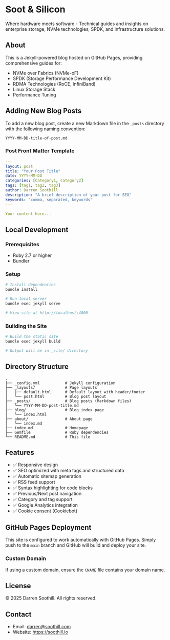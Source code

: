 # Soot & Silicon

Where hardware meets software - Technical guides and insights on enterprise storage, NVMe technologies, SPDK, and infrastructure solutions.

## About

This is a Jekyll-powered blog hosted on GitHub Pages, providing comprehensive guides for:

- NVMe over Fabrics (NVMe-oF)
- SPDK (Storage Performance Development Kit)
- RDMA Technologies (RoCE, InfiniBand)
- Linux Storage Stack
- Performance Tuning

## Adding New Blog Posts

To add a new blog post, create a new Markdown file in the `_posts` directory with the following naming convention:

```
YYYY-MM-DD-title-of-post.md
```

### Post Front Matter Template

```yaml
---
layout: post
title: "Your Post Title"
date: YYYY-MM-DD
categories: [Category1, Category2]
tags: [tag1, tag2, tag3]
author: Darren Soothill
description: "A brief description of your post for SEO"
keywords: "comma, separated, keywords"
---

Your content here...
```

## Local Development

### Prerequisites

- Ruby 2.7 or higher
- Bundler

### Setup

```bash
# Install dependencies
bundle install

# Run local server
bundle exec jekyll serve

# View site at http://localhost:4000
```

### Building the Site

```bash
# Build the static site
bundle exec jekyll build

# Output will be in _site/ directory
```

## Directory Structure

```
.
├── _config.yml           # Jekyll configuration
├── _layouts/             # Page layouts
│   ├── default.html      # Default layout with header/footer
│   └── post.html         # Blog post layout
├── _posts/               # Blog posts (Markdown files)
│   └── YYYY-MM-DD-post-title.md
├── blog/                 # Blog index page
│   └── index.html
├── about/                # About page
│   └── index.md
├── index.md              # Homepage
├── Gemfile               # Ruby dependencies
└── README.md             # This file
```

## Features

- ✅ Responsive design
- ✅ SEO optimized with meta tags and structured data
- ✅ Automatic sitemap generation
- ✅ RSS feed support
- ✅ Syntax highlighting for code blocks
- ✅ Previous/Next post navigation
- ✅ Category and tag support
- ✅ Google Analytics integration
- ✅ Cookie consent (Cookiebot)

## GitHub Pages Deployment

This site is configured to work automatically with GitHub Pages. Simply push to the `main` branch and GitHub will build and deploy your site.

### Custom Domain

If using a custom domain, ensure the `CNAME` file contains your domain name.

## License

© 2025 Darren Soothill. All rights reserved.

## Contact

- Email: darren@soothill.com
- Website: https://soothill.io
